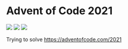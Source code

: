 # Advent of Code 2021

![](https://img.shields.io/badge/Day%20📅-14-blue)
![](https://img.shields.io/badge/Stars%20⭐-28-yellow)
![](https://img.shields.io/badge/Days%20completed-14-red)

Trying to solve https://adventofcode.com/2021
